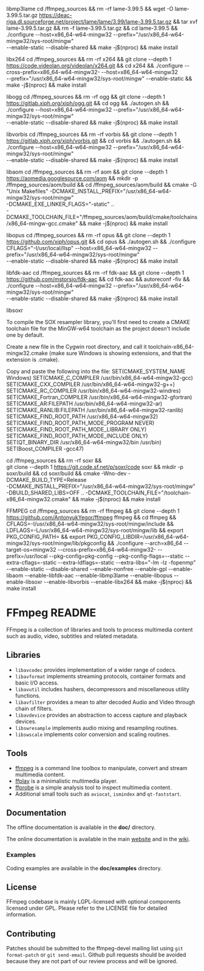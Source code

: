


libmp3lame
cd /ffmpeg_sources && rm -rf lame-3.99.5 && wget -O lame-3.99.5.tar.gz https://deac-riga.dl.sourceforge.net/project/lame/lame/3.99/lame-3.99.5.tar.gz &&
tar xvf lame-3.99.5.tar.gz && rm -f lame-3.99.5.tar.gz && 
cd lame-3.99.5 &&
./configure --host=x86_64-w64-mingw32 --prefix="/usr/x86_64-w64-mingw32/sys-root/mingw" \
--enable-static --disable-shared &&
make -j$(nproc) &&
make install 

libx264
cd /ffmpeg_sources && rm -rf x264 && 
git clone --depth 1 https://code.videolan.org/videolan/x264.git && 
cd x264 &&
./configure --cross-prefix=x86_64-w64-mingw32- --host=x86_64-w64-mingw32 \
--prefix="/usr/x86_64-w64-mingw32/sys-root/mingw" --enable-static &&
make -j$(nproc) &&
make install 

libogg 
cd /ffmpeg_sources && rm -rf ogg &&
git clone --depth 1 https://gitlab.xiph.org/xiph/ogg.git &&
cd ogg && ./autogen.sh &&
./configure --host=x86_64-w64-mingw32 --prefix="/usr/x86_64-w64-mingw32/sys-root/mingw" \
--enable-static --disable-shared &&
make -j$(nproc) &&
make install

libvorbis
cd /ffmpeg_sources && rm -rf vorbis && 
git clone --depth 1 https://gitlab.xiph.org/xiph/vorbis.git &&
cd vorbis && ./autogen.sh &&
./configure --host=x86_64-w64-mingw32 --prefix="/usr/x86_64-w64-mingw32/sys-root/mingw" \
--enable-static --disable-shared &&
make -j$(nproc) &&
make install

libaom
cd /ffmpeg_sources && rm -rf aom && 
git clone --depth 1 https://aomedia.googlesource.com/aom && 
mkdir -p /ffmpeg_sources/aom/build && cd /ffmpeg_sources/aom/build && 
cmake -G "Unix Makefiles" -DCMAKE_INSTALL_PREFIX="/usr/x86_64-w64-mingw32/sys-root/mingw" \
-DCMAKE_EXE_LINKER_FLAGS="-static" .. \
-DCMAKE_TOOLCHAIN_FILE="/ffmpeg_sources/aom/build/cmake/toolchains/x86_64-mingw-gcc.cmake" && 
make -j$(nproc) && 
make install

libopus
cd /ffmpeg_sources && rm -rf opus && 
git clone --depth 1 https://github.com/xiph/opus.git &&
cd opus && ./autogen.sh &&
./configure CFLAGS="-I/usr/local/llsp" --host=x86_64-w64-mingw32 --prefix="/usr/x86_64-w64-mingw32/sys-root/mingw" \
--enable-static --disable-shared &&
make -j$(nproc) &&
make install

libfdk-aac
cd /ffmpeg_sources && rm -rf fdk-aac && 
git clone --depth 1 https://github.com/mstorsjo/fdk-aac &&
cd fdk-aac && autoreconf -fiv &&
./configure --host=x86_64-w64-mingw32 --prefix="/usr/x86_64-w64-mingw32/sys-root/mingw" \
--enable-static --disable-shared &&
make -j$(nproc) &&
make install 

libsoxr

To compile the SOX resampler library, you'll first need to create a CMAKE toolchain file for the MinGW-w64 toolchain as the project doesn't include one by default.

Create a new file in the Cygwin root directory, and call it toolchain-x86_64-mingw32.cmake (make sure Windows is showing extensions, and that the extension is .cmake).

Copy and paste the following into the file:
SET(CMAKE_SYSTEM_NAME Windows)
SET(CMAKE_C_COMPILER /usr/bin/x86_64-w64-mingw32-gcc)
SET(CMAKE_CXX_COMPILER /usr/bin/x86_64-w64-mingw32-g++)
SET(CMAKE_RC_COMPILER /usr/bin/x86_64-w64-mingw32-windres)
SET(CMAKE_Fortran_COMPILER /usr/bin/x86_64-w64-mingw32-gfortran)
SET(CMAKE_AR:FILEPATH /usr/bin/x86_64-w64-mingw32-ar)
SET(CMAKE_RANLIB:FILEPATH /usr/bin/x86_64-w64-mingw32-ranlib)
SET(CMAKE_FIND_ROOT_PATH /usr/x86_64-w64-mingw32)
SET(CMAKE_FIND_ROOT_PATH_MODE_PROGRAM NEVER)
SET(CMAKE_FIND_ROOT_PATH_MODE_LIBRARY ONLY)
SET(CMAKE_FIND_ROOT_PATH_MODE_INCLUDE ONLY)
SET(QT_BINARY_DIR /usr/x86_64-w64-mingw32/bin /usr/bin)
SET(Boost_COMPILER -gcc47)

cd /ffmpeg_sources && rm -rf soxr &&  
git clone --depth 1 https://git.code.sf.net/p/soxr/code soxr &&
mkdir -p soxr/build && cd soxr/build &&
cmake -Wno-dev -DCMAKE_BUILD_TYPE=Release \
-DCMAKE_INSTALL_PREFIX="/usr/x86_64-w64-mingw32/sys-root/mingw" \
-DBUILD_SHARED_LIBS=OFF .. -DCMAKE_TOOLCHAIN_FILE="/toolchain-x86_64-mingw32.cmake" &&
make -j$(nproc) &&
make install

FFMPEG
cd /ffmpeg_sources && rm -rf ffmpeg && git clone --depth 1 https://github.com/AntonyukYegor/ffmpeg ffmpeg  && cd ffmpeg && CFLAGS=-I/usr/x86_64-w64-mingw32/sys-root/mingw/include && LDFLAGS=-L/usr/x86_64-w64-mingw32/sys-root/mingw/lib && export PKG_CONFIG_PATH= && export PKG_CONFIG_LIBDIR=/usr/x86_64-w64-mingw32/sys-root/mingw/lib/pkgconfig && ./configure --arch=x86_64 --target-os=mingw32 --cross-prefix=x86_64-w64-mingw32- --prefix=/usr/local --pkg-config=pkg-config --pkg-config-flags=--static --extra-cflags=-static --extra-ldflags=-static --extra-libs="-lm -lz -fopenmp" --enable-static --disable-shared --enable-nonfree --enable-gpl --enable-libaom --enable-libfdk-aac --enable-libmp3lame --enable-libopus --enable-libsoxr --enable-libvorbis --enable-libx264 && make -j$(nproc) && make install


FFmpeg README
=============

FFmpeg is a collection of libraries and tools to process multimedia content
such as audio, video, subtitles and related metadata.

## Libraries

* `libavcodec` provides implementation of a wider range of codecs.
* `libavformat` implements streaming protocols, container formats and basic I/O access.
* `libavutil` includes hashers, decompressors and miscellaneous utility functions.
* `libavfilter` provides a mean to alter decoded Audio and Video through chain of filters.
* `libavdevice` provides an abstraction to access capture and playback devices.
* `libswresample` implements audio mixing and resampling routines.
* `libswscale` implements color conversion and scaling routines.

## Tools

* [ffmpeg](https://ffmpeg.org/ffmpeg.html) is a command line toolbox to
  manipulate, convert and stream multimedia content.
* [ffplay](https://ffmpeg.org/ffplay.html) is a minimalistic multimedia player.
* [ffprobe](https://ffmpeg.org/ffprobe.html) is a simple analysis tool to inspect
  multimedia content.
* Additional small tools such as `aviocat`, `ismindex` and `qt-faststart`.

## Documentation

The offline documentation is available in the **doc/** directory.

The online documentation is available in the main [website](https://ffmpeg.org)
and in the [wiki](https://trac.ffmpeg.org).

### Examples

Coding examples are available in the **doc/examples** directory.

## License

FFmpeg codebase is mainly LGPL-licensed with optional components licensed under
GPL. Please refer to the LICENSE file for detailed information.

## Contributing

Patches should be submitted to the ffmpeg-devel mailing list using
`git format-patch` or `git send-email`. Github pull requests should be
avoided because they are not part of our review process and will be ignored.
